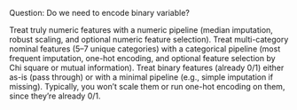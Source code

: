 


Question: Do we need to encode binary variable?

Treat truly numeric features with a numeric pipeline (median imputation, robust scaling, and optional numeric feature selection).
Treat multi-category nominal features (5–7 unique categories) with a categorical pipeline (most frequent imputation, one-hot encoding, and optional feature selection by Chi square
  or mutual information).
Treat binary features (already 0/1) either as-is (pass through) or with a minimal pipeline (e.g., simple imputation if missing). Typically, you won’t scale them or run one-hot encoding on them, since they’re already 0/1.